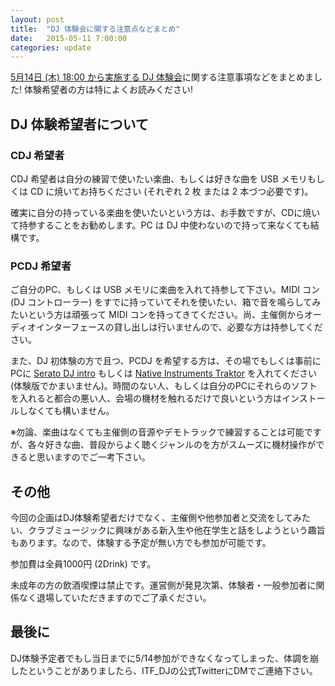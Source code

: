 ```yaml
---
layout: post
title:  "DJ 体験会に関する注意点などまとめ"
date:   2015-05-11 7:00:00
categories: update
---
```


[5月14日 (木) 18:00 から実施する DJ 体験会](http://twipla.jp/events/141940)に関する注意事項などをまとめました! 体験希望者の方は特によくお読みください!


## DJ 体験希望者について

### CDJ 希望者

CDJ 希望者は自分の練習で使いたい楽曲、もしくは好きな曲を USB メモリもしくは CD に焼いてお持ちください (それぞれ 2 枚 または 2 本づつ必要です)。

確実に自分の持っている楽曲を使いたいという方は、お手数ですが、CDに焼いて持参することをお勧めします。PC は DJ 中使わないので持って来なくても結構です。

### PCDJ 希望者

ご自分のPC、もしくは USB メモリに楽曲を入れて持参して下さい。MIDI コン (DJ コントローラー) をすでに持っていてそれを使いたい、箱で音を鳴らしてみたいという方は頑張って MIDI コンを持ってきてください。尚、主催側からオーディオインターフェースの貸し出しは行いませんので、必要な方は持参してください。

また、DJ 初体験の方で且つ、PCDJ を希望する方は、その場でもしくは事前にPCに [Serato DJ intro](http://serato.com/dj-intro/downloads)
もしくは [Native Instruments Traktor](http://www.native-instruments.com/jp/products/traktor/dj-software/traktor-pro-2/demo-manuals/) を入れてください (体験版でかまいません)。時間のない人、もしくは自分のPCにそれらのソフトを入れると都合の悪い人、会場の機材を触れるだけで良いという方はインストールしなくても構いません。

※勿論、楽曲はなくても主催側の音源やデモトラックで練習することは可能ですが、各々好きな曲、普段からよく聴くジャンルのを方がスムーズに機材操作ができると思いますのでご一考下さい。

## その他

今回の企画はDJ体験希望者だけでなく、主催側や他参加者と交流をしてみたい、クラブミュージックに興味がある新入生や他在学生と話をしようという趣旨もあります。なので、体験する予定が無い方でも参加が可能です。

参加費は全員1000円 (2Drink) です。

未成年の方の飲酒喫煙は禁止です。運営側が発見次第、体験者・一般参加者に関係なく退場していただきますのでご了承ください。

## 最後に

DJ体験予定者でもし当日までに5/14参加ができなくなってしまった、体調を崩したということがありましたら、ITF_DJの公式TwitterにDMでご連絡下さい。
